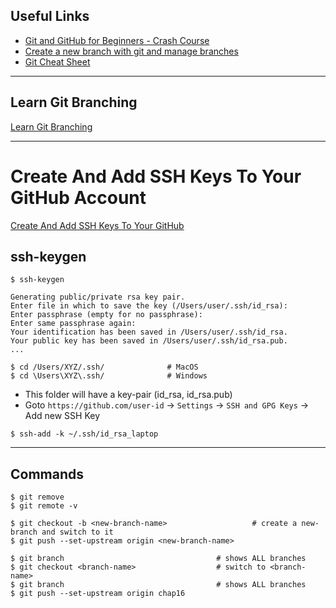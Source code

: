 
## Useful Links

* [Git and GitHub for Beginners - Crash Course](https://www.youtube.com/watch?v=RGOj5yH7evk)
* [Create a new branch with git and manage branches](https://github.com/Kunena/Kunena-Forum/wiki/Create-a-new-branch-with-git-and-manage-branches)
* [Git Cheat Sheet](https://amanchadha.com/projects/cheatsheets/Git_Cheatsheet_AmanChadha.pdf)

***

## Learn Git Branching

[Learn Git Branching](https://learngitbranching.js.org)

***

# Create And Add SSH Keys To Your GitHub Account

[Create And Add SSH Keys To Your GitHub](https://www.youtube.com/watch?v=itU8KBuE8jk)

## ssh-keygen

```
$ ssh-keygen
```

```
Generating public/private rsa key pair.
Enter file in which to save the key (/Users/user/.ssh/id_rsa):
Enter passphrase (empty for no passphrase):
Enter same passphrase again:
Your identification has been saved in /Users/user/.ssh/id_rsa.
Your public key has been saved in /Users/user/.ssh/id_rsa.pub.
...
```

```
$ cd /Users/XYZ/.ssh/              # MacOS
$ cd \Users\XYZ\.ssh/              # Windows
```
* This folder will have a key-pair (id_rsa, id_rsa.pub)
* Goto `https://github.com/user-id` -> `Settings` -> `SSH and GPG Keys` -> Add new SSH Key

```
$ ssh-add -k ~/.ssh/id_rsa_laptop
```

***

## Commands

```
$ git remove
$ git remote -v

$ git checkout -b <new-branch-name>                   # create a new-branch and switch to it
$ git push --set-upstream origin <new-branch-name>

$ git branch                                  # shows ALL branches
$ git checkout <branch-name>                  # switch to <branch-name>
$ git branch                                  # shows ALL branches
$ git push --set-upstream origin chap16
```
